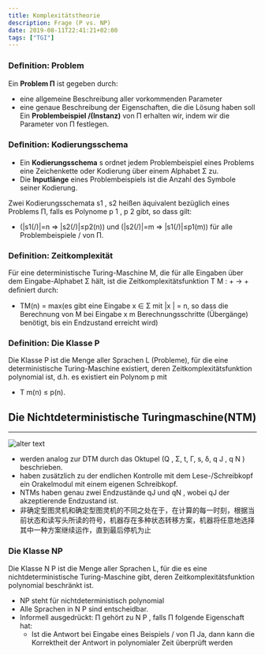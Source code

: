 ```yaml
---
title: Komplexitätstheorie
description: Frage (P vs. NP)
date: 2019-08-11T22:41:21+02:00
tags: ["TGI"]
---
```



### Deﬁnition: Problem
Ein **Problem Π** ist gegeben durch:
+ eine allgemeine Beschreibung aller vorkommenden Parameter
+ eine genaue Beschreibung der Eigenschaften, die die Lösung haben soll
Ein **Problembeispiel /(Instanz)** von Π erhalten wir, indem wir die Parameter von Π festlegen.

### Deﬁnition: Kodierungsschema
+ Ein **Kodierungsschema** s ordnet jedem Problembeispiel eines Problems eine Zeichenkette oder Kodierung über einem Alphabet Σ zu.
+ Die **Inputlänge** eines Problembeispiels ist die Anzahl des Symbole seiner Kodierung.

Zwei Kodierungsschemata s1 , s2 heißen äquivalent bezüglich eines Problems Π, falls es Polynome p 1 , p 2 gibt, so dass gilt:
+ (|s1(/)|=n ⇒ |s2(/)|≤p2(n)) und (|s2(/)|=m ⇒ |s1(/)|≤p1(m))
für alle Problembeispiele / von Π.

### Definition: Zeitkomplexität
Für eine deterministische Turing-Maschine M, die für alle Eingaben über dem Eingabe-Alphabet Σ hält, ist die Zeitkomplexitätsfunktion T M : + → + deﬁniert durch:
+ TM(n) = max(es gibt eine Eingabe x ∈ Σ mit |x | = n, so dass die Berechnung von M bei Eingabe x m Berechnungsschritte (Übergänge) benötigt, bis ein Endzustand erreicht wird)

### Definition: Die Klasse P
Die Klasse P ist die Menge aller Sprachen L (Probleme), für die eine deterministische Turing-Maschine existiert, deren Zeitkomplexitätsfunktion polynomial ist, d.h. es existiert ein Polynom p mit
+ T m(n) ≤ p(n).


## Die Nichtdeterministische Turingmaschine(NTM)
------------------
![alter text](/postImage/Komplexitätstheorie/NTM.jpg)
+ werden analog zur DTM durch das Oktupel (Q , Σ, t, Γ, s, δ, q J , q N ) beschrieben.
+ haben zusätzlich zu der endlichen Kontrolle mit dem Lese-/Schreibkopf ein Orakelmodul mit einem eigenen Schreibkopf.
+ NTMs haben genau zwei Endzustände qJ und qN , wobei qJ der akzeptierende Endzustand ist.
+ 非确定型图灵机和确定型图灵机的不同之处在于，在计算的每一时刻，根据当前状态和读写头所读的符号，机器存在多种状态转移方案，机器将任意地选择其中一种方案继续运作，直到最后停机为止

### Die Klasse NP
Die Klasse N P ist die Menge aller Sprachen L, für die es eine nichtdeterministische Turing-Maschine gibt, deren Zeitkomplexitätsfunktion polynomial beschränkt ist.
+ NP steht für nichtdeterministisch polynomial
+ Alle Sprachen in N P sind entscheidbar.
+ Informell ausgedrückt: Π gehört zu N P , falls Π folgende Eigenschaft hat:
  + Ist die Antwort bei Eingabe eines Beispiels / von Π Ja, dann kann die Korrektheit der Antwort in polynomialer Zeit überprüft werden